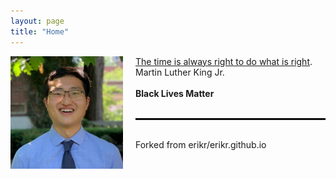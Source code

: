 ```yaml
---
layout: page 
title: "Home"
---
```


<div style="float:left;margin:0 20px 1000px 0">
   <img align="left" src="assets/ASH.jpg" width="180">
</div>

<a href="https://en.wikipedia.org/wiki/Racism_in_the_United_States" target="_blank">The time is always right to do what is right</a>.
<br>Martin Luther King Jr.
<br><br>
<b>Black Lives Matter</b>
<br><br>
<hr style="border: 1px solid black;" />
<br>
Forked from erikr/erikr.github.io
